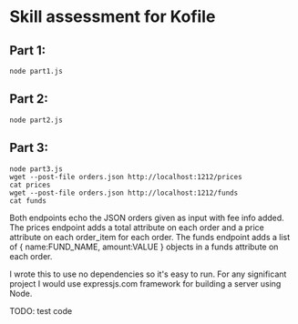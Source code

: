 # Skill assessment for Kofile

## Part 1:
```shell
node part1.js
```
## Part 2:
```shell
node part2.js
```
## Part 3:
```shell
node part3.js
wget --post-file orders.json http://localhost:1212/prices
cat prices
wget --post-file orders.json http://localhost:1212/funds
cat funds
```

Both endpoints echo the JSON orders given as input with fee info
added. The prices endpoint adds a total attribute on each order and a
price attribute on each order_item for each order. The funds endpoint
adds a list of { name:FUND_NAME, amount:VALUE } objects in a funds
attribute on each order. 

I wrote this to use no dependencies so it's easy to run. For any
significant project I would use expressjs.com framework for building
a server using Node.

TODO: test code
